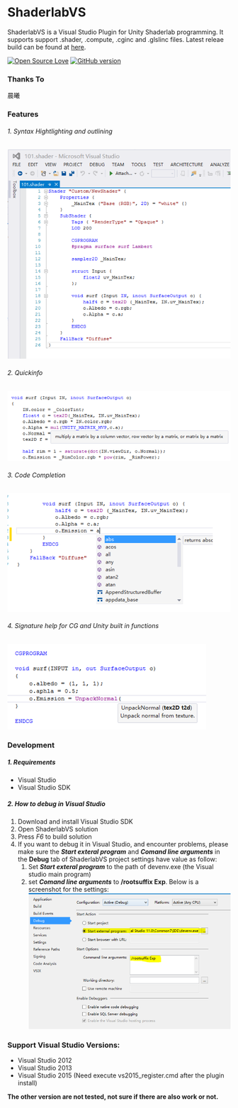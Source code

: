 ShaderlabVS
===========

ShaderlabVS is a Visual Studio Plugin for Unity Shaderlab programming. It supports support .shader, .compute, .cginc and .glslinc files.  Latest releae build can be found at [here](http://blog.shuiguzi.com/2014/10/28/Release/).

[![Open Source Love](https://badges.frapsoft.com/os/mit/mit.svg?v=102)](https://github.com/wudixiaop/ShaderlabVS/) [![GitHub version](https://d25lcipzij17d.cloudfront.net/badge.svg?id=gh&type=6&v=0.7-beta&x2=0)](http://blog.shuiguzi.com/2014/10/28/Release/)

### Thanks To

晨曦

### Features

###### 1. Syntax Hightlighting and outlining

![Highlighting](./img/Highlighting.PNG)
###### 2. Quickinfo

![QuickInfo](./img/QuickInfo.PNG)

###### 3. Code Completion

![CodeCompletion](./img/CodeCompletion.PNG)

###### 4. Signature help for CG and Unity built in functions

![SignatureHelp](./img/SignatureHelp.PNG)

### Development
##### 1. Requirements 

* Visual Studio
* Visual Studio SDK

##### 2. How to debug in Visual Studio
1. Download and install Visual Studio SDK
2. Open ShaderlabVS solution
3. Press *F6* to build solution
4. If you want to debug it in Visual Studio, and encounter problems, please make sure the **_Start exteral program_** and **_Comand line arguments_** in the **Debug** tab of ShaderlabVS project settings have value as follow:
    1. Set **_Start exteral program_** to the path of devenv.exe (the Visual studio main program)
    2. set **_Comand line arguments_** to **/rootsuffix Exp**. Below is a screenshot for the settings:
    ![](./img/DebugSettings.PNG)

### Support Visual Studio Versions:
* Visual Studio 2012
* Visual Studio 2013
* Visual Studio 2015 (Need execute vs2015_register.cmd after the plugin install)

__The other version are not tested, not sure if there are also work or not.__
